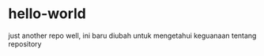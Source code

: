 # hello-world
just another repo
well, ini baru diubah untuk mengetahui keguanaan tentang repository
